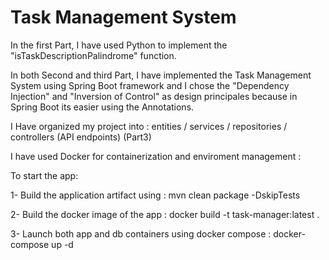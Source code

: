 # Task Management System

In the first Part, I have used Python to implement the "isTaskDescriptionPalindrome" function.

In both Second and third Part, I have implemented the Task Management System using Spring Boot framework and I chose the "Dependency Injection" and "Inversion of Control" as design principales because 
in Spring Boot its easier using the Annotations.

I Have organized my project into : entities / services / repositories / controllers (API endpoints) (Part3) 

I have used Docker for containerization  and enviroment management :

To start the app:

1- Build the application artifact using : mvn clean package -DskipTests

2- Build the docker image of the app :  docker build -t task-manager:latest .

3- Launch both app and db containers using docker compose : docker-compose up -d



